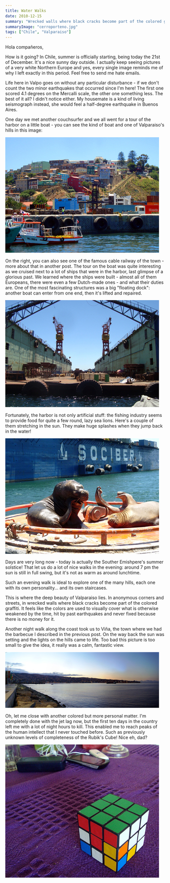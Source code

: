 ```yaml
---
title: Water Walks
date: 2010-12-15
summary: "Wrecked walls where black cracks become part of the colored graffiti."
summaryImage: "cerroporteno.jpg"
tags: ["Chile", "Valparaiso"]
---
```


Hola compañeros,

How is it going? In Chile, summer is officially starting, being today the 21st of December. It's a nice sunny day outside. I actually keep seeing pictures of a very white Northern Europe and yes, every single image reminds me of why I left exactly in this period. Feel free to send me hate emails.

Life here in Valpo goes on without any particular disturbance - if we don't count the two minor earthquakes that occurred since I'm here! The first one scored 4.1 degrees on the Mercalli scale, the other one something less. The best of it all? I didn't notice either. My housemate is a kind of living seismograph instead, she would feel a half-degree earthquake in Buenos Aires.

One day we met another couchsurfer and we all went for a tour of the harbor on a little boat - you can see the kind of boat and one of Valparaiso's hills in this image:

![](cerroporteno.jpg)

On the right, you can also see one of the famous cable railway of the town - more about that in another post. The tour on the boat was quite interesting as we cruised next to a lot of ships that were in the harbor, last glimpse of a glorious past. We learned where the ships were built - almost all of them Europeans, there were even a few Dutch-made ones - and what their duties are. One of the most fascinating structures was a big "floating dock": another boat can enter from one end, then it's lifted and repaired.

![](boatrepair_338.jpg)

Fortunately, the harbor is not only artificial stuff: the fishing industry seems to provide food for quite a few round, lazy sea lions. Here's a couple of them stretching in the sun. They make huge splashes when they jump back in the water!

![](leonimarini.jpg)

Days are very long now - today is actually the Souther Emishpere's summer solstice! That let us do a lot of nice walks in the evening: around 7 pm the sun is still in full swing, but it's not as warm as around lunchtime. 

Such an evening walk is ideal to explore one of the many hills, each one with its own personality... and its own staircases.

This is where the deep beauty of Valparaiso lies. In anonymous corners and streets, in wrecked walls where black cracks become part of the colored graffiti. It feels like the colors are used to visually cover what is otherwise weakened by the time, hit by past earthquakes and never fixed because there is no money for it.

Another night walk along the coast took us to Viña, the town where we had the barbecue I described in the previous post. On the way back the sun was setting and the lights on the hills came to life. Too bad this picture is too small to give the idea, it really was a calm, fantastic view.

![](vinanoche_176.jpg)

Oh, let me close with another colored but more personal matter. I'm completely done with the jet lag now, but the first ten days in the country left me with a lot of night hours to kill. This enabled me to reach peaks of the human intellect that I never touched before. Such as previously unknown levels of completeness of the Rubik's Cube! Nice eh, dad?

![](rubik_421.jpg)